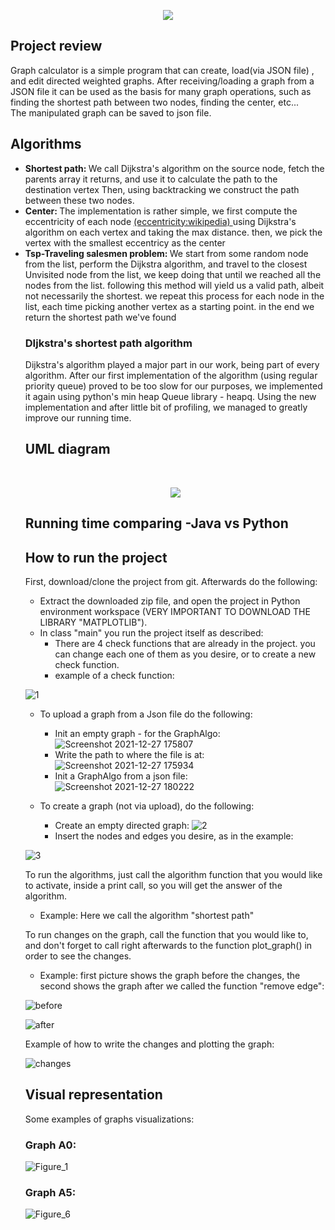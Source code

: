 <p align = "center"><img src = "https://user-images.githubusercontent.com/74304423/146420213-3c28708b-2a6c-479f-bb83-84ea747c3944.png">  </p>

<p>
<h2>  Project review</h2>
Graph calculator is a simple program that can create, load(via JSON file) , and edit directed weighted graphs. After receiving/loading a graph from a JSON file it can be used as the basis for many graph operations, such as finding the shortest path between two nodes, finding the center, etc...<br>
The manipulated graph can be saved to json file.
</p>

<h2> Algorithms </h2>


 <ul>
  
  <li> <strong>Shortest path: </strong>We call Dijkstra's algorithm on the source node, fetch the parents array it returns, and use it to calculate the path to the destination vertex Then, using backtracking we construct the path between these two nodes. </li>
  <li> <strong> Center: </strong>The implementation is rather simple, we first compute the eccentricity of each node <a href="https://en.wikipedia.org/wiki/Distance_(graph_theory)">(eccentricity:wikipedia) </a> using Dijkstra's algorithm on each vertex and taking the max distance. then, we  pick the vertex with the smallest eccentricy as the center</li>
  
  <li> <strong> Tsp-Traveling salesmen problem: </strong> We start from some random node from the list, perform the Dijkstra algorithm, and travel to the closest Unvisited node from the list, we keep doing that until we reached all the nodes from the list. following this method will yield us a valid path, albeit not necessarily the shortest. we repeat this process for each node in the list, each time picking another vertex as a starting point. in the end we return the shortest path we've found</li>  

 <h3> DIjkstra's shortest path algorithm</h3>
 <p>
  Dijkstra's algorithm played a major part in our work, being part of every algorithm. After our first implementation of the algorithm (using regular priority queue) proved to be too slow for our purposes, we implemented it again using python's min heap Queue library - heapq.
Using the new implementation and after little bit of profiling, we managed to  greatly improve our running time.
 </p>


 <h2> UML diagram </h2>
 <br>
 <p align = "center"><img src = "https://user-images.githubusercontent.com/74304423/146753790-d87e99b6-1ebc-4b13-848d-61780a15cbf5.jpg">  </p>
 
 <h2>Running time comparing -Java vs Python</h2>
 
 <h2> How to run the project </h2>
 
 First, download/clone the project from git. 
Afterwards do the following:
- Extract the downloaded zip file, and open the project in Python environment workspace (VERY IMPORTANT TO DOWNLOAD THE LIBRARY "MATPLOTLIB").
- In class "main" you run the project itself as described:
  - There are 4 check functions that are already in the project. you can change each one of them as you desire, 
  or to create a new check function.
  - example of a check function:
 
 ![1](https://user-images.githubusercontent.com/93203695/147487620-605869a2-5c94-4f9b-a703-b530457ba76c.png)

  - To upload a graph from a Json file do the following: 
    - Init an empty graph - for the GraphAlgo:
 ![Screenshot 2021-12-27 175807](https://user-images.githubusercontent.com/93203695/147488000-0f1f1c60-4e54-4729-9d4b-2e632224e317.png)
    - Write the path to where the file is at:
 ![Screenshot 2021-12-27 175934](https://user-images.githubusercontent.com/93203695/147488127-85596b74-875a-4a0d-a998-ee172b1ec78d.png)
    - Init a GraphAlgo from a json file: 
 ![Screenshot 2021-12-27 180222](https://user-images.githubusercontent.com/93203695/147488308-032f2c37-c6f0-4dd3-9497-221dcb3473ec.png)

  - To create a graph (not via upload), do the following:
    - Create an empty directed graph:
 ![2](https://user-images.githubusercontent.com/93203695/147488448-1e232ce8-eaad-4a9f-86f7-9ed2400a6231.png)
    - Insert the nodes and edges you desire, as in the example:
 
 ![3](https://user-images.githubusercontent.com/93203695/147488627-1d32d42d-16f6-4a77-92b6-2089841a0dd4.png)

 To run the algorithms, just call the algorithm function that you would like to activate,
 inside a print call, so you will get the answer of the algorithm.
 - Example: Here we call the algorithm "shortest path"
 
 To run changes on the graph, call the function that you would like to,
 and don't forget to call right afterwards to the function plot_graph() in order to see the changes.
 - Example: first picture shows the graph before the changes, the second shows the graph after we called the function "remove edge":
 
 ![before](https://user-images.githubusercontent.com/93203695/147489593-26cea9b3-67db-4f0a-92ce-b90aefd78a96.png)

 ![after](https://user-images.githubusercontent.com/93203695/147489602-17563019-04e7-4837-b414-d72ffe73c451.png)

 Example of how to write the changes and plotting the graph:
 
 ![changes](https://user-images.githubusercontent.com/93203695/147489633-0261f345-3a69-402a-bd51-80f5516ce82f.png)

 
   
 <h2> Visual representation </h2>
Some examples of graphs visualizations:
<h3> Graph A0: </h3>
 
![Figure_1](https://user-images.githubusercontent.com/93203695/147485865-6c30dac7-429d-43d5-ae08-988effedcd5c.png)


<h3> Graph A5: </h3>
 
 ![Figure_6](https://user-images.githubusercontent.com/93203695/147486227-370eaf71-3b21-475a-b074-08c6f0a64708.png)
